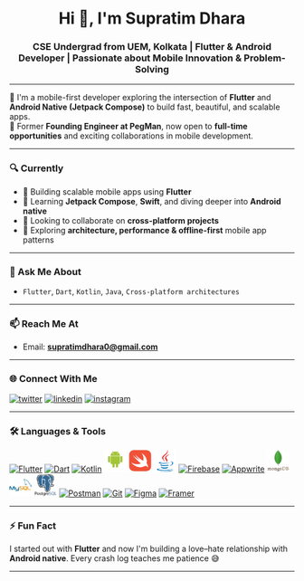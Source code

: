 <h1 align="center">Hi 👋, I'm Supratim Dhara</h1>
<h3 align="center">CSE Undergrad from UEM, Kolkata | Flutter & Android Developer | Passionate about Mobile Innovation & Problem-Solving</h3>

---

🚀 I'm a mobile-first developer exploring the intersection of **Flutter** and **Android Native (Jetpack Compose)** to build fast, beautiful, and scalable apps.  
🎯 Former **Founding Engineer at PegMan**, now open to **full-time opportunities** and exciting collaborations in mobile development.

---

### 🔍 Currently
- 🔨 Building scalable mobile apps using **Flutter**
- 📱 Learning **Jetpack Compose**, **Swift**, and diving deeper into **Android native**
- 🤝 Looking to collaborate on **cross-platform projects**
- 🧠 Exploring **architecture, performance & offline-first** mobile app patterns

---

### 💬 Ask Me About
- `Flutter`, `Dart`, `Kotlin`, `Java`, `Cross-platform architectures`

---

### 📫 Reach Me At
- Email: **supratimdhara0@gmail.com**

---

### 🌐 Connect With Me
<p align="left">
  <a href="https://twitter.com/supratimtwt" target="_blank"><img src="https://raw.githubusercontent.com/rahuldkjain/github-profile-readme-generator/master/src/images/icons/Social/twitter.svg" alt="twitter" height="30" width="40" /></a>
  <a href="https://www.linkedin.com/in/supratimdhara/" target="_blank"><img src="https://raw.githubusercontent.com/rahuldkjain/github-profile-readme-generator/master/src/images/icons/Social/linked-in-alt.svg" alt="linkedin" height="30" width="40" /></a>
  <a href="https://www.instagram.com/dhara.apk" target="_blank"><img src="https://raw.githubusercontent.com/rahuldkjain/github-profile-readme-generator/master/src/images/icons/Social/instagram.svg" alt="instagram" height="30" width="40" /></a>
</p>

---

### 🛠️ Languages & Tools
<p align="left">
  <a href="https://flutter.dev"><img src="https://www.vectorlogo.zone/logos/flutterio/flutterio-icon.svg" alt="Flutter" width="40" height="40"/></a>
  <a href="https://dart.dev"><img src="https://www.vectorlogo.zone/logos/dartlang/dartlang-icon.svg" alt="Dart" width="40" height="40"/></a>
  <a href="https://kotlinlang.org"><img src="https://www.vectorlogo.zone/logos/kotlinlang/kotlinlang-icon.svg" alt="Kotlin" width="40" height="40"/></a>
  <a href="https://developer.android.com"><img src="https://raw.githubusercontent.com/devicons/devicon/master/icons/android/android-original-wordmark.svg" alt="Android" width="40" height="40"/></a>
  <a href="https://developer.apple.com/swift/"><img src="https://raw.githubusercontent.com/devicons/devicon/master/icons/swift/swift-original.svg" alt="Swift" width="40" height="40"/></a>
  <a href="https://www.java.com"><img src="https://raw.githubusercontent.com/devicons/devicon/master/icons/java/java-original.svg" alt="Java" width="40" height="40"/></a>
  <a href="https://firebase.google.com/"><img src="https://www.vectorlogo.zone/logos/firebase/firebase-icon.svg" alt="Firebase" width="40" height="40"/></a>
  <a href="https://appwrite.io"><img src="https://www.vectorlogo.zone/logos/appwriteio/appwriteio-icon.svg" alt="Appwrite" width="40" height="40"/></a>
  <a href="https://www.mongodb.com/"><img src="https://raw.githubusercontent.com/devicons/devicon/master/icons/mongodb/mongodb-original-wordmark.svg" alt="MongoDB" width="40" height="40"/></a>
  <a href="https://www.mysql.com/"><img src="https://raw.githubusercontent.com/devicons/devicon/master/icons/mysql/mysql-original-wordmark.svg" alt="MySQL" width="40" height="40"/></a>
  <a href="https://www.postgresql.org"><img src="https://raw.githubusercontent.com/devicons/devicon/master/icons/postgresql/postgresql-original-wordmark.svg" alt="PostgreSQL" width="40" height="40"/></a>
  <a href="https://postman.com"><img src="https://www.vectorlogo.zone/logos/getpostman/getpostman-icon.svg" alt="Postman" width="40" height="40"/></a>
  <a href="https://git-scm.com/"><img src="https://www.vectorlogo.zone/logos/git-scm/git-scm-icon.svg" alt="Git" width="40" height="40"/></a>
  <a href="https://www.figma.com/"><img src="https://www.vectorlogo.zone/logos/figma/figma-icon.svg" alt="Figma" width="40" height="40"/></a>
  <a href="https://www.framer.com/"><img src="https://www.vectorlogo.zone/logos/framer/framer-icon.svg" alt="Framer" width="40" height="40"/></a>
</p>

---

### ⚡ Fun Fact
I started out with **Flutter** and now I'm building a love–hate relationship with **Android native**. Every crash log teaches me patience 😅

---
